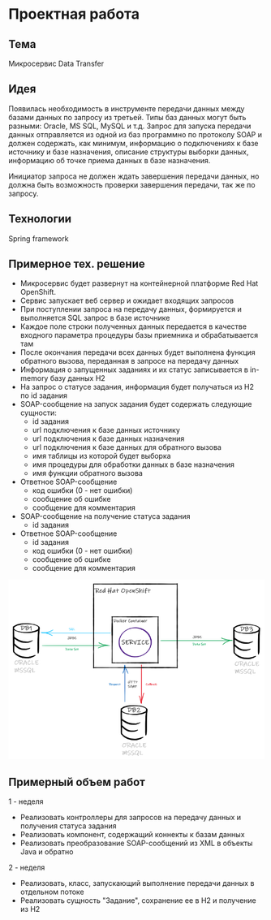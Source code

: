 # Проектная работа

## Тема
Микросервис Data Transfer

## Идея
Появилась необходимость в инструменте передачи данных между базами данных по запросу из третьей. 
Типы баз данных могут быть разными: Oracle, MS SQL, MySQL и т.д. 
Запрос для запуска передачи данных отправляется из одной из баз программно по протоколу SOAP и должен содержать,
как минимум, информацию о подключениях к базе источнику и базе назначения, описание структуры выборки данных, 
информацию об точке приема данных в базе назначения.

Инициатор запроса не должен ждать завершения передачи данных, 
но должна быть возможность проверки завершения передачи, так же по запросу. 

## Технологии
Spring framework

## Примерное тех. решение
* Микросервис будет развернут на контейнерной платформе Red Hat OpenShift.
* Сервис запускает веб сервер и ожидает входящих запросов
* При поступлении запроса на передачу данных, формируется и выполняется SQL запрос в базе источнике
* Каждое поле строки полученных данных передается в качестве входного параметра процедуры базы приемника и обрабатывается там
* После окончания передачи всех данных будет выполнена функция обратного вызова, переданная в запросе на передачу данных
* Информация о запущенных заданиях и их статус записывается в in-memory базу данных H2
* На запрос о статусе задания, информация будет получаться из H2 по id задания
* SOAP-сообщение на запуск задания будет содержать следующие сущности:
    * id задания
    * url подключения к базе данных источнику
    * url подключения к базе данных назначения
    * url подключения к базе данных для обратного вызова
    * имя таблицы из которой будет выборка
    * имя процедуры для обработки данных в базе назначения
    * имя функции обратного вызова
* Ответное SOAP-сообщение
    * код ошибки (0 - нет ошибки)
    * сообщение об ошибке
    * сообщение для комментария
* SOAP-сообщение на получение статуса задания
    * id задания
* Ответное SOAP-сообщение
    * id задания
    * код ошибки (0 - нет ошибки)
    * сообщение об ошибке
    * сообщение для комментария

![Схема](img/scheme.png)

## Примерный объем работ
1 - неделя
* Реализовать контроллеры для запросов на передачу данных и получения статуса задания
* Реализовать компонент, содержащий коннекты к базам данных
* Реализовать преобразование SOAP-сообщений из XML в объекты Java и обратно

2 - неделя
  
* Реализовать, класс, запускающий выполнение передачи данных в отдельном потоке
* Реализовать сущность "Задание", сохранение ее в H2 и получение из H2
